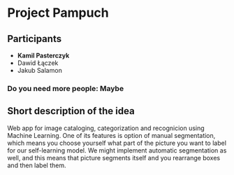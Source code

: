 # Project Pampuch
## Participants 
 - **Kamil Pasterczyk**
 - Dawid Łączek
 - Jakub Salamon
### Do you need more people: Maybe
## Short description of the idea
Web app for image cataloging, categorization and recognicion using Machine Learning.
One of its features is option of manual segmentation, which means you choose yourself what part of the picture you want to label for our self-learning model. 
We might implement automatic segmentation as well, and this means that picture segments itself and you rearrange boxes and then label them.